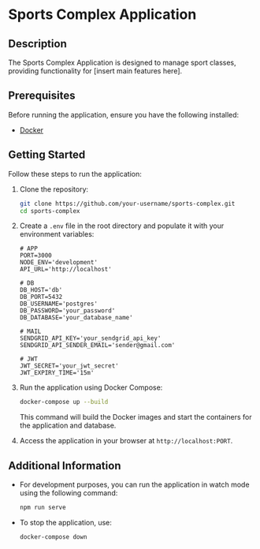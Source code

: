 # Sports Complex Application

## Description

The Sports Complex Application is designed to manage sport classes, providing functionality for [insert main features here].

## Prerequisites

Before running the application, ensure you have the following installed:

- [Docker](https://www.docker.com/products/docker-desktop)

## Getting Started

Follow these steps to run the application:

1. Clone the repository:

    ```bash
    git clone https://github.com/your-username/sports-complex.git
    cd sports-complex
    ```

2. Create a `.env` file in the root directory and populate it with your environment variables:

    ```plaintext
    # APP
    PORT=3000
    NODE_ENV='development'
    API_URL='http://localhost'

    # DB
    DB_HOST='db'
    DB_PORT=5432
    DB_USERNAME='postgres'
    DB_PASSWORD='your_password'
    DB_DATABASE='your_database_name'

    # MAIL
    SENDGRID_API_KEY='your_sendgrid_api_key'
    SENDGRID_API_SENDER_EMAIL='sender@gmail.com'

    # JWT
    JWT_SECRET='your_jwt_secret'
    JWT_EXPIRY_TIME='15m'
    ```

3. Run the application using Docker Compose:

    ```bash
    docker-compose up --build
    ```

    This command will build the Docker images and start the containers for the application and database.

4. Access the application in your browser at `http://localhost:PORT`.

## Additional Information

- For development purposes, you can run the application in watch mode using the following command:

    ```bash
    npm run serve
    ```

- To stop the application, use:

    ```bash
    docker-compose down
    ```

